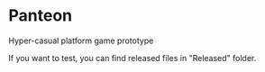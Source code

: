 # Panteon
Hyper-casual platform game prototype

If you want to test, you can find released files in "Released" folder.
